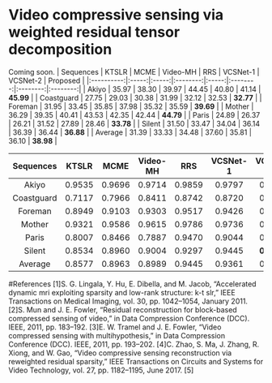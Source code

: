 # Video compressive sensing via weighted residual tensor decomposition
Coming soon.
|  Sequences | KTSLR |  MCME | Video-MH |  RRS  | VCSNet-1 | VCSNet-2 | Proposed |
|:----------:|:-----:|:-----:|:--------:|:-----:|:--------:|:--------:|:--------:|
|    Akiyo   | 35.97 | 38.30 |   39.97  | 44.45 |   40.80  |   41.14  |   **45.99**  |
| Coastguard | 27.75 | 29.03 |   30.38  | 31.99 |   32.12  |   32.53  |   **32.77**  |
|   Foreman  | 31.95 | 33.45 |   35.85  | 37.98 |   35.32  |   35.59  |   **39.69**  |
|   Mother   | 36.29 | 39.35 |   40.41  | 43.53 |   42.35  |   42.44  |   **44.79**  |
|    Paris   | 24.89 | 26.37 |   26.21  | 31.52 |   27.89  |   28.46  |   **33.78**  |
|   Silent   | 31.50 | 33.47 |   34.04  | 36.14 |   36.39  |   36.44  |   **36.88**  |
|   Average  | 31.39 | 33.33 |   34.48  | 37.60 |   35.81  |   36.10  |   **38.98**  |



|  Sequences |  KTSLR |  MCME  | Video-MH |   RRS  | VCSNet-1 | VCSNet-2 | Proposed |
|:----------:|:------:|:------:|:--------:|:------:|:--------:|:--------:|:--------:|
|    Akiyo   | 0.9535 | 0.9696 |  0.9714  | 0.9859 |  0.9797  |  0.9807  |  **0.9889**  |
| Coastguard | 0.7117 | 0.7966 |  0.8411  | 0.8742 |  0.8720  |  0.8823  |  **0.8940**  |
|   Foreman  | 0.8949 | 0.9103 |  0.9303  | 0.9517 |  0.9426  |  0.9456  |  **0.9611**  |
|   Mother   | 0.9321 | 0.9586 |  0.9615  | 0.9786 |  0.9736  |  0.9743  |  **0.9830**  |
|    Paris   | 0.8007 | 0.8466 |  0.7887  | 0.9470 |  0.9044  |  0.9101  |  **0.9599**  |
|   Silent   | 0.8534 | 0.8960 |  0.9004  | 0.9297 |  0.9445  |  **0.9443**  |  0.9421  |
|   Average  | 0.8577 | 0.8963 |  0.8989  | 0.9445 |  0.9361  |  0.9396  |  **0.9548**  |



#References
[1]S. G. Lingala, Y. Hu, E. Dibella, and M. Jacob, “Accelerated dynamic mri exploiting sparsity and low-rank structure: k-t slr,” IEEE Transactions on Medical Imaging, vol. 30, pp. 1042–1054, January 2011.
[2]S. Mun and J. E. Fowler, “Residual reconstruction for block-based compressed sensing of video,” in Data Compression Conference (DCC). IEEE, 2011, pp. 183–192.
[3]E. W. Tramel and J. E. Fowler, “Video compressed sensing with multihypothesis,” in Data Compression Conference (DCC). IEEE, 2011, pp. 193–202.
[4]C. Zhao, S. Ma, J. Zhang, R. Xiong, and W. Gao, “Video compressive sensing reconstruction via reweighted residual sparsity,” IEEE Transactions on Circuits and Systems for Video Technology, vol. 27, pp. 1182–1195, June 2017.
[5]
